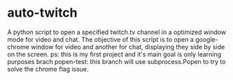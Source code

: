 # auto-twitch
A python script to open a specified twitch.tv channel in a optimized window mode for video and chat.
The objective of this script is to open a google-chrome window for video and another for chat, displaying they side by side
on the screen.
ps: this is my first project and it's main goal is only learning purposes
brach popen-test: this branch will use subprocess.Popen to try to solve the chrome flag issue. 
